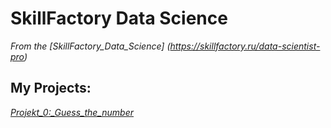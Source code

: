 # SkillFactory Data Science
*From the [SkillFactory_Data_Science] (https://skillfactory.ru/data-scientist-pro)*

## My Projects:

*[Projekt_0:_Guess_the_number](https://github.com/abelogurov/sf_dst_baa/blob/main/project_0)*